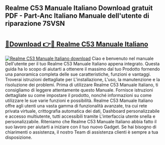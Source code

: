 ## Realme C53 Manuale Italiano Download gratuit PDF - Part-Anc Italiano Manuale dell'utente di riparazione 7SVSN

# <h2><a href="http://dfdmhz.blite.top/?on=Realme+C53+Manuale+Italiano">🔗Download 👉🔴 Realme C53 Manuale Italiano</a></h2>

[![Realme C53 Manuale Italiano download](https://i.imgur.com/lujVjoI.png)](http://dfdmhz.blite.top/?on=Realme+C53+Manuale+Italiano)
Ciao e benvenuto nel manuale Dell'utente per il tuo Realme C53 Manuale Italiano appena integrato. Questa guida ha lo scopo di aiutarti a ottenere il massimo dal tuo Prodotto fornendo una panoramica completa delle sue caratteristiche, funzioni e vantaggi. Troverai istruzioni dettagliate per L'installazione, L'uso, la manutenzione e la risoluzione dei problemi. Prima di utilizzare Realme C53 Manuale Italiano, ti consigliamo di leggere attentamente questo Manuale. Fornisce istruzioni dettagliate su come impostare il prodotto, nonché informazioni su come utilizzare le sue varie funzioni e possibilità. Realme C53 Manuale Italiano offre agli utenti una vasta gamma di funzionalità avanzate, tra cui rete privata virtuale, crittografia automatica dei dati, Dashboard personalizzabile e accesso multiutente, tutti accessibili tramite L'interfaccia utente snella e personalizzabile. Riteniamo che Realme C53 Manuale Italiano abbia fatto il suo lavoro per aiutarti a iniziare con il tuo nuovo Gadget. Se hai bisogno di chiarimenti o assistenza, il nostro Team di assistenza clienti è sempre a tua disposizione.
